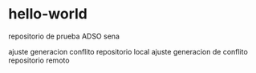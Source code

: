 # hello-world
repositorio de prueba ADSO sena

ajuste generacion conflito repositorio local
ajuste generacion de conflito repositorio remoto
